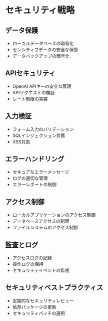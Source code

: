 # セキュリティ戦略

## データ保護
- ローカルデータベースの暗号化
- センシティブデータの安全な保管
- データバックアップの暗号化

## APIセキュリティ
- OpenAI APIキーの安全な管理
- APIリクエストの検証
- レート制限の実装

## 入力検証
- フォーム入力のバリデーション
- SQLインジェクション対策
- XSS対策

## エラーハンドリング
- セキュアなエラーメッセージ
- ログの適切な管理
- エラーレポートの制御

## アクセス制御
- ローカルアプリケーションのアクセス制御
- データベースアクセスの制限
- ファイルシステムのアクセス制御

## 監査とログ
- アクセスログの記録
- 操作ログの保持
- セキュリティイベントの監視

## セキュリティベストプラクティス
- 定期的なセキュリティレビュー
- 依存パッケージの更新
- セキュリティパッチの適用 